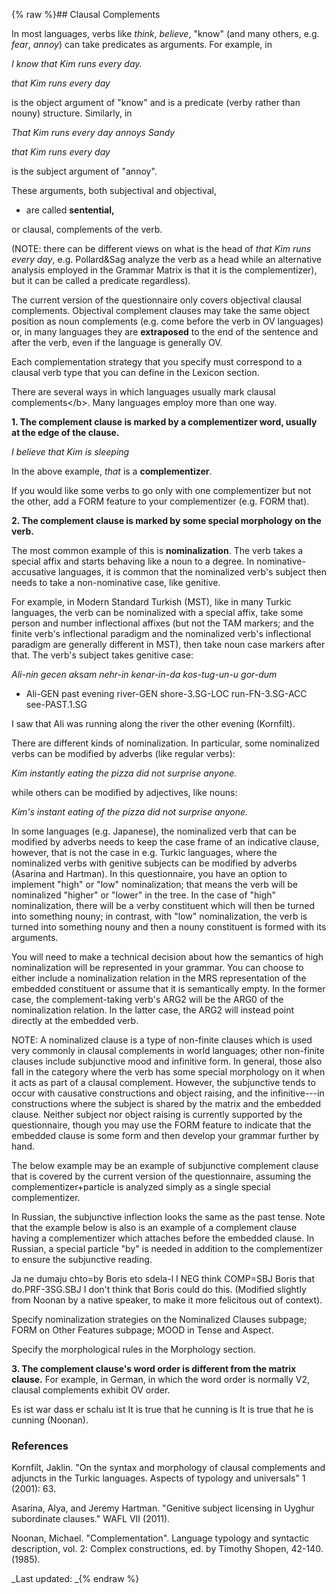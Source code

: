 {% raw %}## Clausal Complements

In most languages, verbs like *think*, *believe*, "know" (and many
others, e.g. *fear*, *annoy*) can take predicates as arguments. For
example, in

*I know that Kim runs every day.*

*that Kim runs every day*

is the object argument of "know" and is a predicate (verby rather than
nouny) structure. Similarly, in

*That Kim runs every day annoys Sandy*

*that Kim runs every day*

is the subject argument of "annoy".

These arguments, both subjectival and objectival,

- are called **sentential,**

or clausal, complements of the verb.

(NOTE: there can be different views on what is the head of *that Kim
runs every day*, e.g. Pollard&Sag analyze the verb as a head while an
alternative analysis employed in the Grammar Matrix is that it is the
complementizer), but it can be called a predicate regardless).

The current version of the questionnaire only covers objectival clausal
complements. Objectival complement clauses may take the same object
position as noun complements (e.g. come before the verb in OV languages)
or, in many languages they are **extraposed** to the end of the sentence
and after the verb, even if the language is generally OV.

Each complementation strategy that you specify must correspond to a
clausal verb type that you can define in the Lexicon section.

There are several ways in which languages usually mark clausal
complements&lt;/b&gt;. Many languages employ more than one way.

**1. The complement clause is marked by a complementizer word, usually
at the edge of the clause.**

*I believe that Kim is sleeping*

In the above example, *that* is a **complementizer**.

If you would like some verbs to go only with one complementizer but not
the other, add a FORM feature to your complementizer (e.g. FORM that).

**2. The complement clause is marked by some special morphology on the
verb.**

The most common example of this is **nominalization**. The verb takes a
special affix and starts behaving like a noun to a degree. In
nominative-accusative languages, it is common that the nominalized
verb's subject then needs to take a non-nominative case, like genitive.

For example, in Modern Standard Turkish (MST), like in many Turkic
languages, the verb can be nominalized with a special affix, take some
person and number inflectional affixes (but not the TAM markers; and the
finite verb's inflectional paradigm and the nominalized verb's
inflectional paradigm are generally different in MST), then take noun
case markers after that. The verb's subject takes genitive case:

*Ali-nin gecen aksam nehr-in kenar-in-da kos-tug-un-u gor-dum*

- Ali-GEN past evening river-GEN shore-3.SG-LOC run-FN-3.SG-ACC
see-PAST.1.SG

I saw that Ali was running along the river the other evening (Kornfilt).

There are different kinds of nominalization. In particular, some
nominalized verbs can be modified by adverbs (like regular verbs):

*Kim instantly eating the pizza did not surprise anyone.*

while others can be modified by adjectives, like nouns:

*Kim's instant eating of the pizza did not surprise anyone.*

In some languages (e.g. Japanese), the nominalized verb that can be
modified by adverbs needs to keep the case frame of an indicative
clause, however, that is not the case in e.g. Turkic languages, where
the nominalized verbs with genitive subjects can be modified by adverbs
(Asarina and Hartman). In this questionnaire, you have an option to
implement "high" or "low" nominalization; that means the verb will be
nominalized "higher" or "lower" in the tree. In the case of "high"
nominalization, there will be a verby constituent which will then be
turned into something nouny; in contrast, with "low" nominalization, the
verb is turned into something nouny and then a nouny constituent is
formed with its arguments.

You will need to make a technical decision about how the semantics of
high nominalization will be represented in your grammar. You can choose
to either include a nominalization relation in the MRS representation of
the embedded constituent or assume that it is semantically empty. In the
former case, the complement-taking verb's ARG2 will be the ARG0 of the
nominalization relation. In the latter case, the ARG2 will instead point
directly at the embedded verb.

NOTE: A nominalized clause is a type of non-finite clauses which is used
very commonly in clausal complements in world languages; other
non-finite clauses include subjunctive mood and infinitive form. In
general, those also fall in the category where the verb has some special
morphology on it when it acts as part of a clausal complement. However,
the subjunctive tends to occur with causative constructions and object
raising, and the infinitive---in constructions where the subject is
shared by the matrix and the embedded clause. Neither subject nor object
raising is currently supported by the questionnaire, though you may use
the FORM feature to indicate that the embedded clause is some form and
then develop your grammar further by hand.

The below example may be an example of subjunctive complement clause
that is covered by the current version of the questionnaire, assuming
the complementizer+particle is analyzed simply as a single special
complementizer.

In Russian, the subjunctive inflection looks the same as the past tense.
Note that the example below is also is an example of a complement clause
having a complementizer which attaches before the embedded clause. In
Russian, a special particle "by" is needed in addition to the
complementizer to ensure the subjunctive reading.

Ja ne dumaju chto=by Boris eto sdela-l I NEG think COMP=SBJ Boris that
do.PRF-3SG.SBJ I don't think that Boris could do this. (Modified
slightly from Noonan by a native speaker, to make it more felicitous out
of context).

Specify nominalization strategies on the Nominalized Clauses subpage;
FORM on Other Features subpage; MOOD in Tense and Aspect.

Specify the morphological rules in the Morphology section.

**3. The complement clause's word order is different from the matrix
clause.** For example, in German, in which the word order is normally
V2, clausal complements exhibit OV order.

Es ist war dass er schalu ist It is true that he cunning is It is true
that he is cunning (Noonan).

### References

Kornfilt, Jaklin. "On the syntax and morphology of clausal complements
and adjuncts in the Turkic languages. Aspects of typology and
universals" 1 (2001): 63.

Asarina, Alya, and Jeremy Hartman. "Genitive subject licensing in Uyghur
subordinate clauses." WAFL VII (2011).

Noonan, Michael. "Complementation". Language typology and syntactic
description, vol. 2: Complex constructions, ed. by Timothy Shopen,
42-140. (1985).

_Last updated: _{% endraw %}